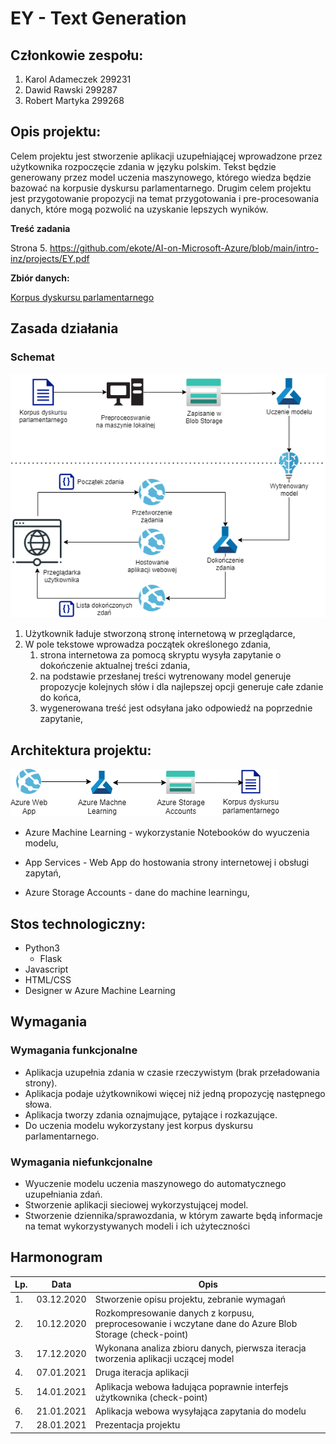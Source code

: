 # EY - Text Generation

## **Członkowie zespołu:**

1. Karol Adameczek 299231 
2. Dawid Rawski 299287
3. Robert Martyka 299268



## **Opis projektu:**

Celem projektu jest stworzenie aplikacji uzupełniającej wprowadzone przez użytkownika rozpoczęcie zdania w języku polskim. Tekst będzie generowany przez model uczenia maszynowego, którego wiedza będzie bazować na korpusie dyskursu parlamentarnego. Drugim celem projektu jest przygotowanie propozycji na temat przygotowania i pre-procesowania danych, które mogą pozwolić na uzyskanie lepszych wyników.



**Treść zadania**

Strona 5. https://github.com/ekote/AI-on-Microsoft-Azure/blob/main/intro-inz/projects/EY.pdf



**Zbiór danych:**

[Korpus dyskursu parlamentarnego](https://kdp.nlp.ipipan.waw.pl/)



## Zasada działania

### **Schemat**

![](scheme.png)



1. Użytkownik ładuje stworzoną stronę internetową w przeglądarce,
2. W pole tekstowe wprowadza początek określonego zdania,
   1. strona internetowa za pomocą skryptu wysyła zapytanie o dokończenie aktualnej treści zdania,
   2. na podstawie przesłanej treści wytrenowany model generuje propozycje kolejnych słów i dla najlepszej opcji generuje całe zdanie do końca,
   3. wygenerowana treść jest odsyłana jako odpowiedź na poprzednie zapytanie,



## **Architektura projektu:**

![](diagram.png)

* Azure Machine Learning - wykorzystanie Notebooków do wyuczenia modelu,

* App Services - Web App do hostowania strony internetowej i obsługi zapytań,

* Azure Storage Accounts - dane do machine learningu,

  

## **Stos technologiczny:**

* Python3 
  * Flask
* Javascript
* HTML/CSS
* Designer w Azure Machine Learning



## Wymagania

### Wymagania funkcjonalne

* Aplikacja uzupełnia zdania w czasie rzeczywistym (brak przeładowania strony).
* Aplikacja podaje użytkownikowi więcej niż jedną propozycję następnego słowa.
* Aplikacja tworzy zdania oznajmujące, pytające i rozkazujące.
* Do uczenia modelu wykorzystany jest korpus dyskursu parlamentarnego.

### Wymagania niefunkcjonalne

* Wyuczenie modelu uczenia maszynowego do automatycznego uzupełniania zdań.
* Stworzenie aplikacji sieciowej wykorzystującej model.
* Stworzenie dziennika/sprawozdania, w którym zawarte będą informacje na temat wykorzystywanych modeli i ich użyteczności



## Harmonogram

| Lp.  | Data       | Opis                                                         |
| ---- | ---------- | ------------------------------------------------------------ |
| 1.   | 03.12.2020 | Stworzenie opisu projektu, zebranie wymagań                  |
| 2.   | 10.12.2020 | Rozkompresowanie danych z korpusu, preprocesowanie i wczytane dane do Azure Blob Storage (check-point) |
| 3.   | 17.12.2020 | Wykonana analiza zbioru danych, pierwsza iteracja tworzenia aplikacji uczącej model |
| 4.   | 07.01.2021 | Druga iteracja aplikacji                                     |
| 5.   | 14.01.2021 | Aplikacja webowa ładująca poprawnie interfejs użytkownika (check-point) |
| 6.   | 21.01.2021 | Aplikacja webowa wysyłająca zapytania do modelu              |
| 7.   | 28.01.2021 | Prezentacja projektu                                         |

